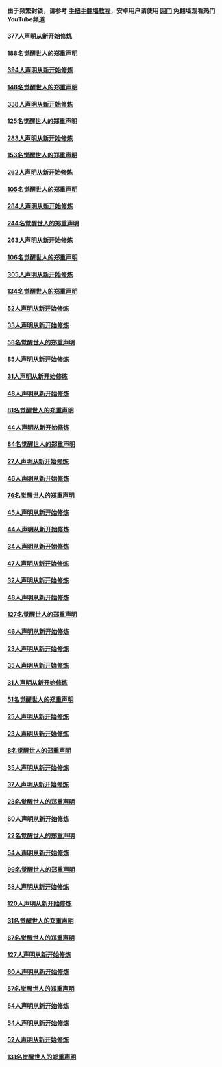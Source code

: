 #### 由于频繁封锁，请参考 [手把手翻墙教程](https://github.com/gfw-breaker/guides/wiki/)，安卓用户请使用 [网门](https://github.com/gfw-breaker/nogfw/blob/master/dl.md?t=05130601) 免翻墙观看热门YouTube频道 

#### [377人声明从新开始修炼](../pages/91/424867.md?t=05130601) 

#### [188名觉醒世人的郑重声明](../pages/91/424866.md?t=05130601) 

#### [394人声明从新开始修炼](../pages/91/423914.md?t=05130601) 

#### [148名觉醒世人的郑重声明](../pages/91/423913.md?t=05130601) 

#### [338人声明从新开始修炼](../pages/91/423540.md?t=05130601) 

#### [125名觉醒世人的郑重声明](../pages/91/423539.md?t=05130601) 

#### [283人声明从新开始修炼](../pages/91/423296.md?t=05130601) 

#### [153名觉醒世人的郑重声明](../pages/91/423295.md?t=05130601) 

#### [262人声明从新开始修炼](../pages/91/423004.md?t=05130601) 

#### [105名觉醒世人的郑重声明](../pages/91/423003.md?t=05130601) 

#### [284人声明从新开始修炼](../pages/91/422707.md?t=05130601) 

#### [244名觉醒世人的郑重声明](../pages/91/422706.md?t=05130601) 

#### [263人声明从新开始修炼](../pages/91/422553.md?t=05130601) 

#### [106名觉醒世人的郑重声明](../pages/91/422552.md?t=05130601) 

#### [305人声明从新开始修炼](../pages/91/422153.md?t=05130601) 

#### [134名觉醒世人的郑重声明](../pages/91/422152.md?t=05130601) 

#### [52人声明从新开始修炼](../pages/91/421846.md?t=05130601) 

#### [33人声明从新开始修炼](../pages/91/421804.md?t=05130601) 

#### [58名觉醒世人的郑重声明](../pages/91/421845.md?t=05130601) 

#### [85人声明从新开始修炼](../pages/91/421769.md?t=05130601) 

#### [31人声明从新开始修炼](../pages/91/421763.md?t=05130601) 

#### [48人声明从新开始修炼](../pages/91/421605.md?t=05130601) 

#### [81名觉醒世人的郑重声明](../pages/91/421656.md?t=05130601) 

#### [44人声明从新开始修炼](../pages/91/421544.md?t=05130601) 

#### [84名觉醒世人的郑重声明](../pages/91/421543.md?t=05130601) 

#### [27人声明从新开始修炼](../pages/91/421465.md?t=05130601) 

#### [46人声明从新开始修炼](../pages/91/421454.md?t=05130601) 

#### [76名觉醒世人的郑重声明](../pages/91/421453.md?t=05130601) 

#### [45人声明从新开始修炼](../pages/91/421452.md?t=05130601) 

#### [44人声明从新开始修炼](../pages/91/421422.md?t=05130601) 

#### [34人声明从新开始修炼](../pages/91/421322.md?t=05130601) 

#### [47人声明从新开始修炼](../pages/91/421264.md?t=05130601) 

#### [32人声明从新开始修炼](../pages/91/421225.md?t=05130601) 

#### [48人声明从新开始修炼](../pages/91/421202.md?t=05130601) 

#### [127名觉醒世人的郑重声明](../pages/91/421224.md?t=05130601) 

#### [46人声明从新开始修炼](../pages/91/421203.md?t=05130601) 

#### [23人声明从新开始修炼](../pages/91/421138.md?t=05130601) 

#### [35人声明从新开始修炼](../pages/91/421122.md?t=05130601) 

#### [31人声明从新开始修炼](../pages/91/421081.md?t=05130601) 

#### [51名觉醒世人的郑重声明](../pages/91/421080.md?t=05130601) 

#### [25人声明从新开始修炼](../pages/91/421020.md?t=05130601) 

#### [23人声明从新开始修炼](../pages/91/420884.md?t=05130601) 

#### [8名觉醒世人的郑重声明](../pages/91/420883.md?t=05130601) 

#### [35人声明从新开始修炼](../pages/91/420809.md?t=05130601) 

#### [37人声明从新开始修炼](../pages/91/420766.md?t=05130601) 

#### [23名觉醒世人的郑重声明](../pages/91/420765.md?t=05130601) 

#### [60人声明从新开始修炼](../pages/91/420727.md?t=05130601) 

#### [22名觉醒世人的郑重声明](../pages/91/420726.md?t=05130601) 

#### [54人声明从新开始修炼](../pages/91/420529.md?t=05130601) 

#### [99名觉醒世人的郑重声明](../pages/91/420528.md?t=05130601) 

#### [58人声明从新开始修炼](../pages/91/420198.md?t=05130601) 

#### [120人声明从新开始修炼](../pages/91/420141.md?t=05130601) 

#### [31名觉醒世人的郑重声明](../pages/91/420197.md?t=05130601) 

#### [67名觉醒世人的郑重声明](../pages/91/420140.md?t=05130601) 

#### [127人声明从新开始修炼](../pages/91/420082.md?t=05130601) 

#### [60人声明从新开始修炼](../pages/91/420081.md?t=05130601) 

#### [57名觉醒世人的郑重声明](../pages/91/420080.md?t=05130601) 

#### [54人声明从新开始修炼](../pages/91/419533.md?t=05130601) 

#### [54人声明从新开始修炼](../pages/91/419532.md?t=05130601) 

#### [52人声明从新开始修炼](../pages/91/419531.md?t=05130601) 

#### [131名觉醒世人的郑重声明](../pages/91/419530.md?t=05130601) 


